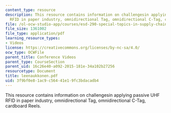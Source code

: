 ```yaml
---
content_type: resource
description: This resource contains information on challengesin applying passive UHF
  RFID in paper industry, omnidirectional Tag, omnidirectional C-Tag, cardboard Reels.
file: /ol-ocw-studio-app/courses/esd-290-special-topics-in-supply-chain-management-spring-2005/3f9bf0e81ac9c56441e19fc3bdacadb4_leenaukkonen.pdf
file_size: 1361002
file_type: application/pdf
learning_resource_types:
- Videos
license: https://creativecommons.org/licenses/by-nc-sa/4.0/
ocw_type: OCWFile
parent_title: Conference Videos
parent_type: CourseSection
parent_uid: 16c26e40-a092-2015-181e-34a102b27256
resourcetype: Document
title: leenaukkonen.pdf
uid: 3f9bf0e8-1ac9-c564-41e1-9fc3bdacadb4
---
```

This resource contains information on challengesin applying passive UHF RFID in paper industry, omnidirectional Tag, omnidirectional C-Tag, cardboard Reels.